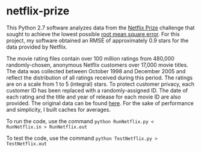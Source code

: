 netflix-prize
=============
This Python 2.7 software analyzes data from the <a href = "http://www.netflixprize.com/">Netflix Prize</a> challenge that sought to achieve the lowest possible <a href = "http://en.wikipedia.org/wiki/Root_mean_square_error">root mean square error</a>. For this project, my software obtained an RMSE of approximately 0.9 stars for the data provided by Netflix.

The movie rating files contain over 100 million ratings from 480,000 randomly-chosen, anonymous Netflix customers over 17,000 movie titles.  The data was collected between October 1998 and December 2005 and reflect the distribution of all ratings received during this period.  The ratings are on a scale from 1 to 5 (integral) stars. To protect customer privacy, each customer ID has been replaced with a randomly-assigned ID.  The date of each rating and the title and year of release for each movie ID are also provided. The original data can be found <a href = "http://www.cs.utexas.edu/users/downing/netflix/training_set/">here</a>. For the sake of performance and simplicity, I built caches for averages.

To run the code, use the command <code>python RunNetflix.py < RunNetflix.in > RunNetflix.out</code>

To test the code, use the command <code>python TestNetflix.py > TestNetflix.out</code>
